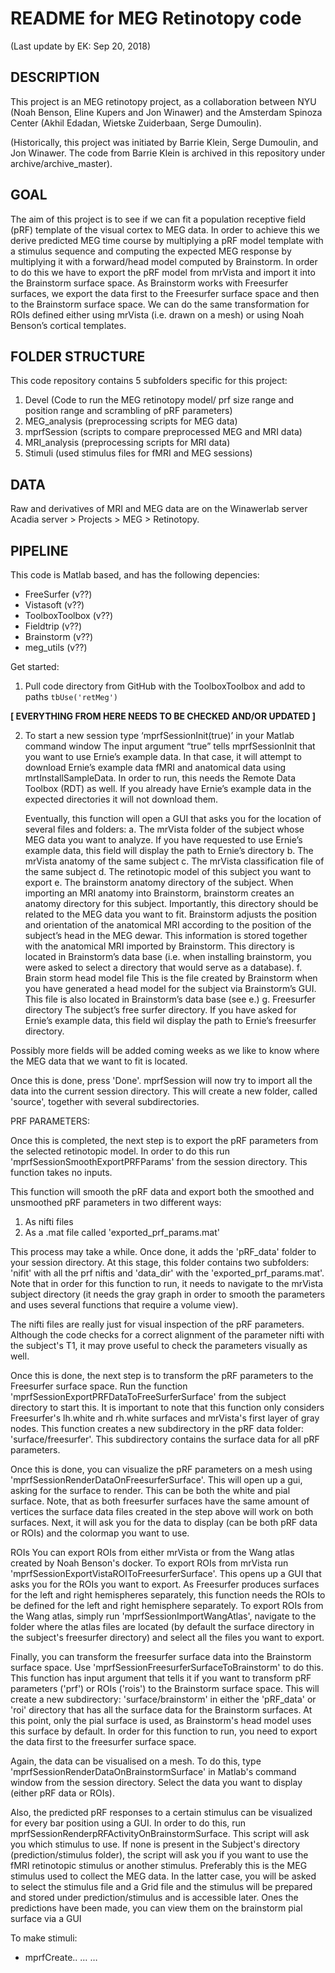 # README for MEG Retinotopy code

(Last update by EK: Sep 20, 2018)

## DESCRIPTION
This project is an MEG retinotopy project, as a collaboration between 
NYU (Noah Benson, Eline Kupers and Jon Winawer) and the Amsterdam Spinoza Center 
(Akhil Edadan, Wietske Zuiderbaan, Serge Dumoulin).

(Historically, this project was initiated by Barrie Klein, Serge Dumoulin, and Jon Winawer.
The code from Barrie Klein is archived in this repository under archive/archive_master).

## GOAL
The aim of this project is to see if we can fit a population receptive field (pRF) 
template of the visual cortex to MEG data. In order to achieve this we derive predicted 
MEG time course by multiplying a pRF model template with a stimulus sequence and computing 
the expected MEG response by multiplying it with a forward/head model computed by 
Brainstorm. In order to do this we have to export the pRF model from mrVista and import 
it into the Brainstorm surface space. As Brainstorm works with Freesurfer surfaces, we 
export the data first to the Freesurfer surface space and then to the Brainstorm surface 
space. We can do the same transformation for ROIs defined either using mrVista 
(i.e. drawn on a mesh) or using Noah Benson’s cortical templates.

## FOLDER STRUCTURE
This code repository contains 5 subfolders specific for this project:
1. Devel (Code to run the MEG retinotopy model/ prf size range and position range and scrambling of pRF parameters)
2. MEG_analysis (preprocessing scripts for MEG data)
3. mprfSession (scripts to compare preprocessed MEG and MRI data)
4. MRI_analysis (preprocessing scripts for MRI data)
5. Stimuli (used stimulus files for fMRI and MEG sessions)

## DATA 
Raw and derivatives of MRI and MEG data are on the Winawerlab server Acadia 
server > Projects > MEG > Retinotopy.

## PIPELINE
This code is Matlab based, and has the following depencies:
- FreeSurfer (v??)
- Vistasoft (v??)
- ToolboxToolbox (v??)
- Fieldtrip (v??)
- Brainstorm (v??)
- meg_utils (v??)

Get started:
1. Pull code directory from GitHub with the ToolboxToolbox and add to paths
`tbUse('retMeg')`


**[ EVERYTHING FROM HERE NEEDS TO BE CHECKED AND/OR UPDATED ]**


2. To start a new session type ‘mprfSessionInit(true)’ in your Matlab command window
	The input argument “true” tells mprfSessionInit that you want to use Ernie’s example 
	data. In that case, it will attempt to download Ernie’s example data fMRI and 
	anatomical data using mrtInstallSampleData. In order to run, this needs the Remote 
	Data Toolbox (RDT) as well. If you already have Ernie’s example data in the expected 
	directories it will not download them. 

	Eventually, this function will open a GUI that asks you for the location of several 
	files and folders:
	a. The mrVista folder of the subject whose MEG data you want to analyze.
		If you have requested to use Ernie’s example data, this field will display the 
		path to Ernie’s directory
	b. The mrVista anatomy of the same subject
	c. The mrVista classification file of the same subject
	d. The retinotopic model of this subject you want to export
	e. The brainstorm anatomy directory of the subject. 
		When importing an MRI anatomy into Brainstorm, brainstorm creates an anatomy 
		directory for this subject. Importantly, this directory should be related to the 
		MEG data you want to fit. Brainstorm adjusts the position and orientation of the 
		anatomical MRI according to the position of the subject’s head in the MEG dewar. 
		This information is stored together with the anatomical MRI imported by Brainstorm.
		This directory is located in Brainstorm’s data base (i.e. when installing 
		brainstorm, you were asked to select a directory that would serve as a database). 
	f. Brain storm head model file
		This is the file created by Brainstorm when you have generated a head model for 
		the subject via Brainstorm’s GUI. This file is also located in Brainstorm’s 
		data base (see e.)
	g. Freesurfer directory
		The subject’s free surfer directory. If you have asked for Ernie’s example data, 
		this field wil display the path to Ernie’s freesurfer directory.

Possibly more fields will be added coming weeks as we like to know where the MEG data 
that we want to fit is located.


Once this is done, press 'Done'.
mprfSession will now try to import all the data into the current session directory. This 
will create a new folder, called 'source', together with several subdirectories.

PRF PARAMETERS:

Once this is completed, the next step is to export the pRF parameters from the selected 
retinotopic model. In order to do this run 'mprfSessionSmoothExportPRFParams' from the 
session directory. This function takes no inputs. 

This function will smooth the pRF data and export both the smoothed and unsmoothed pRF 
parameters in two different ways:
1. As nifti files
2. As a .mat file called 'exported_prf_params.mat'

This process may take a while. Once done, it adds the 'pRF_data' folder to your session
directory. At this stage, this folder contains two subfolders: 'nifit' with all the prf
niftis and 'data_dir' with the 'exported_prf_params.mat'. 
Note that in order for this function to run, it needs to navigate to the mrVista subject 
directory (it needs the gray graph in order to smooth the parameters and uses several
functions that require a volume view).

The nifti files are really just for visual inspection of the pRF parameters. Although the 
code checks for a correct alignment of the parameter nifti with the subject's T1, it may 
prove useful to check the parameters visually as well.

Once this is done, the next step is to transform the pRF parameters to the Freesurfer 
surface space. Run the function 'mprfSessionExportPRFDataToFreeSurferSurface' from the 
subject directory to start this. It is important to note that this function only considers
Freesurfer's lh.white and rh.white surfaces and mrVista's first layer of gray nodes. 
This function creates a new subdirectory in the pRF data folder: 'surface/freesurfer'.
This subdirectory contains the surface data for all pRF parameters.

Once this is done, you can visualize the pRF parameters on a mesh using 
'mprfSessionRenderDataOnFreesurferSurface'. This will open up a gui, asking for the surface
to render. This can be both the white and pial surface. Note, that as both freesurfer 
surfaces have the same amount of vertices the surface data files created in the step above
will work on both surfaces. Next, it will ask you for the data to display (can be both 
pRF data or ROIs) and the colormap you want to use.


ROIs
You can export ROIs from either mrVista or from the Wang atlas created by Noah Benson's 
docker. To export ROIs from mrVista run 'mprfSessionExportVistaROIToFreesurferSurface'. 
This opens up a GUI that asks you for the ROIs you want to export. As Freesurfer produces
surfaces for the left and right hemispheres separately, this function needs the ROIs to be
defined for the left and right hemisphere separately. 
To export ROIs from the Wang atlas, simply run 'mprfSessionImportWangAtlas', navigate to
the folder where the atlas files are located (by default the surface directory in the 
subject's freesurfer directory) and select all the files you want to export.


Finally, you can transform the freesurfer surface data into the Brainstorm surface space.
Use 'mprfSessionFreesurferSurfaceToBrainstorm' to do this. This function has input argument
that tells it if you want to transform pRF parameters ('prf') or ROIs ('rois') to the Brainstorm
surface space. This will create a new subdirectory: 'surface/brainstorm' in either the 
'pRF_data' or 'roi' directory that has all the surface data for the Brainstorm surfaces. 
At this point, only the pial surface is used, as Brainstorm's head model uses this surface
by default. In order for this function to run, you need to export the data first to the
freesurfer surface space.

Again, the data can be visualised on a mesh. To do this, type 
'mprfSessionRenderDataOnBrainstormSurface' in Matlab's command window from the session 
directory. Select the data you want to display (either pRF data or ROIs). 

Also, the predicted pRF responses to a certain stimulus can be visualized for every bar 
position using a GUI. In order to do this, run mprfSessionRenderpRFActivityOnBrainstormSurface.
This script will ask you which stimulus to use. If none is present in the Subject's directory
(prediction/stimulus folder), the script will ask you if you want to use the fMRI retinotopic stimulus
or another stimulus. Preferably this is the MEG stimulus used to collect the MEG data. In the
latter case, you will be asked to select the stimulus file and a Grid file and the stimulus
will be prepared and stored under prediction/stimulus and is accessible later. Ones the predictions
have been made, you can view them on the brainstorm pial surface via a GUI


To make stimuli:
- mprfCreate.. … … 


